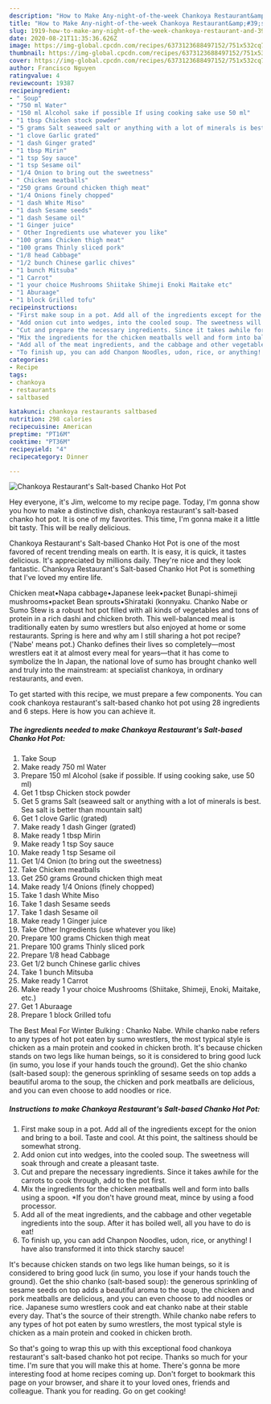 ```yaml
---
description: "How to Make Any-night-of-the-week Chankoya Restaurant&amp;#39;s Salt-based Chanko Hot Pot"
title: "How to Make Any-night-of-the-week Chankoya Restaurant&amp;#39;s Salt-based Chanko Hot Pot"
slug: 1919-how-to-make-any-night-of-the-week-chankoya-restaurant-and-39-s-salt-based-chanko-hot-pot
date: 2020-08-21T11:35:36.626Z
image: https://img-global.cpcdn.com/recipes/6373123688497152/751x532cq70/chankoya-restaurants-salt-based-chanko-hot-pot-recipe-main-photo.jpg
thumbnail: https://img-global.cpcdn.com/recipes/6373123688497152/751x532cq70/chankoya-restaurants-salt-based-chanko-hot-pot-recipe-main-photo.jpg
cover: https://img-global.cpcdn.com/recipes/6373123688497152/751x532cq70/chankoya-restaurants-salt-based-chanko-hot-pot-recipe-main-photo.jpg
author: Francisco Nguyen
ratingvalue: 4
reviewcount: 19387
recipeingredient:
- " Soup"
- "750 ml Water"
- "150 ml Alcohol sake if possible If using cooking sake use 50 ml"
- "1 tbsp Chicken stock powder"
- "5 grams Salt seaweed salt or anything with a lot of minerals is best Sea salt is better than mountain salt"
- "1 clove Garlic grated"
- "1 dash Ginger grated"
- "1 tbsp Mirin"
- "1 tsp Soy sauce"
- "1 tsp Sesame oil"
- "1/4 Onion to bring out the sweetness"
- " Chicken meatballs"
- "250 grams Ground chicken thigh meat"
- "1/4 Onions finely chopped"
- "1 dash White Miso"
- "1 dash Sesame seeds"
- "1 dash Sesame oil"
- "1 Ginger juice"
- " Other Ingredients use whatever you like"
- "100 grams Chicken thigh meat"
- "100 grams Thinly sliced pork"
- "1/8 head Cabbage"
- "1/2 bunch Chinese garlic chives"
- "1 bunch Mitsuba"
- "1 Carrot"
- "1 your choice Mushrooms Shiitake Shimeji Enoki Maitake etc"
- "1 Aburaage"
- "1 block Grilled tofu"
recipeinstructions:
- "First make soup in a pot. Add all of the ingredients except for the onion and bring to a boil. Taste and cool. At this point, the saltiness should be somewhat strong."
- "Add onion cut into wedges, into the cooled soup. The sweetness will soak through and create a pleasant taste."
- "Cut and prepare the necessary ingredients. Since it takes awhile for the carrots to cook through, add to the pot first."
- "Mix the ingredients for the chicken meatballs well and form into balls using a spoon. *If you don&#39;t have ground meat, mince by using a food processor."
- "Add all of the meat ingredients, and the cabbage and other vegetable ingredients into the soup. After it has boiled well, all you have to do is eat!"
- "To finish up, you can add Chanpon Noodles, udon, rice, or anything! I have also transformed it into thick starchy sauce!"
categories:
- Recipe
tags:
- chankoya
- restaurants
- saltbased

katakunci: chankoya restaurants saltbased 
nutrition: 298 calories
recipecuisine: American
preptime: "PT16M"
cooktime: "PT36M"
recipeyield: "4"
recipecategory: Dinner

---
```



![Chankoya Restaurant&#39;s Salt-based Chanko Hot Pot](https://img-global.cpcdn.com/recipes/6373123688497152/751x532cq70/chankoya-restaurants-salt-based-chanko-hot-pot-recipe-main-photo.jpg)

Hey everyone, it's Jim, welcome to my recipe page. Today, I'm gonna show you how to make a distinctive dish, chankoya restaurant&#39;s salt-based chanko hot pot. It is one of my favorites. This time, I'm gonna make it a little bit tasty. This will be really delicious.

Chankoya Restaurant&#39;s Salt-based Chanko Hot Pot is one of the most favored of recent trending meals on earth. It is easy, it is quick, it tastes delicious. It's appreciated by millions daily. They're nice and they look fantastic. Chankoya Restaurant&#39;s Salt-based Chanko Hot Pot is something that I've loved my entire life.

Chicken meat•Napa cabbage•Japanese leek•packet Bunapi-shimeji mushrooms•packet Bean sprouts•Shirataki (konnyaku. Chanko Nabe or Sumo Stew is a robust hot pot filled with all kinds of vegetables and tons of protein in a rich dashi and chicken broth. This well-balanced meal is traditionally eaten by sumo wrestlers but also enjoyed at home or some restaurants. Spring is here and why am I still sharing a hot pot recipe? (&#39;Nabe&#39; means pot.) Chanko defines their lives so completely—most wrestlers eat it at almost every meal for years—that it has come to symbolize the In Japan, the national love of sumo has brought chanko well and truly into the mainstream: at specialist chankoya, in ordinary restaurants, and even.


To get started with this recipe, we must prepare a few components. You can cook chankoya restaurant&#39;s salt-based chanko hot pot using 28 ingredients and 6 steps. Here is how you can achieve it.

<!--inarticleads1-->

##### The ingredients needed to make Chankoya Restaurant&#39;s Salt-based Chanko Hot Pot:

1. Take  Soup
1. Make ready 750 ml Water
1. Prepare 150 ml Alcohol (sake if possible. If using cooking sake, use 50 ml)
1. Get 1 tbsp Chicken stock powder
1. Get 5 grams Salt (seaweed salt or anything with a lot of minerals is best. Sea salt is better than mountain salt)
1. Get 1 clove Garlic (grated)
1. Make ready 1 dash Ginger (grated)
1. Make ready 1 tbsp Mirin
1. Make ready 1 tsp Soy sauce
1. Make ready 1 tsp Sesame oil
1. Get 1/4 Onion (to bring out the sweetness)
1. Take  Chicken meatballs
1. Get 250 grams Ground chicken thigh meat
1. Make ready 1/4 Onions (finely chopped)
1. Take 1 dash White Miso
1. Take 1 dash Sesame seeds
1. Take 1 dash Sesame oil
1. Make ready 1 Ginger juice
1. Take  Other Ingredients (use whatever you like)
1. Prepare 100 grams Chicken thigh meat
1. Prepare 100 grams Thinly sliced pork
1. Prepare 1/8 head Cabbage
1. Get 1/2 bunch Chinese garlic chives
1. Take 1 bunch Mitsuba
1. Make ready 1 Carrot
1. Make ready 1 your choice Mushrooms (Shiitake, Shimeji, Enoki, Maitake, etc.)
1. Get 1 Aburaage
1. Prepare 1 block Grilled tofu


The Best Meal For Winter Bulking : Chanko Nabe. While chanko nabe refers to any types of hot pot eaten by sumo wrestlers, the most typical style is chicken as a main protein and cooked in chicken broth. It&#39;s because chicken stands on two legs like human beings, so it is considered to bring good luck (in sumo, you lose if your hands touch the ground). Get the shio chanko (salt-based soup): the generous sprinkling of sesame seeds on top adds a beautiful aroma to the soup, the chicken and pork meatballs are delicious, and you can even choose to add noodles or rice. 

<!--inarticleads2-->

##### Instructions to make Chankoya Restaurant&#39;s Salt-based Chanko Hot Pot:

1. First make soup in a pot. Add all of the ingredients except for the onion and bring to a boil. Taste and cool. At this point, the saltiness should be somewhat strong.
1. Add onion cut into wedges, into the cooled soup. The sweetness will soak through and create a pleasant taste.
1. Cut and prepare the necessary ingredients. Since it takes awhile for the carrots to cook through, add to the pot first.
1. Mix the ingredients for the chicken meatballs well and form into balls using a spoon. *If you don&#39;t have ground meat, mince by using a food processor.
1. Add all of the meat ingredients, and the cabbage and other vegetable ingredients into the soup. After it has boiled well, all you have to do is eat!
1. To finish up, you can add Chanpon Noodles, udon, rice, or anything! I have also transformed it into thick starchy sauce!


It&#39;s because chicken stands on two legs like human beings, so it is considered to bring good luck (in sumo, you lose if your hands touch the ground). Get the shio chanko (salt-based soup): the generous sprinkling of sesame seeds on top adds a beautiful aroma to the soup, the chicken and pork meatballs are delicious, and you can even choose to add noodles or rice. Japanese sumo wrestlers cook and eat chanko nabe at their stable every day. That&#39;s the source of their strength. While chanko nabe refers to any types of hot pot eaten by sumo wrestlers, the most typical style is chicken as a main protein and cooked in chicken broth. 

So that's going to wrap this up with this exceptional food chankoya restaurant&#39;s salt-based chanko hot pot recipe. Thanks so much for your time. I'm sure that you will make this at home. There's gonna be more interesting food at home recipes coming up. Don't forget to bookmark this page on your browser, and share it to your loved ones, friends and colleague. Thank you for reading. Go on get cooking!

